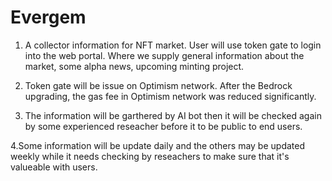 # Evergem
1. A collector information for NFT market. User will use token gate to login into the web portal. Where we supply general information about the market, some alpha news, upcoming minting project.
   
2. Token gate will be issue on Optimism network. After the Bedrock upgrading, the gas fee in Optimism network was reduced significantly.

3. The information will be garthered by AI bot then it will be checked again by some experienced reseacher before it to be public to end users.

4.Some information will be update daily and the others may be updated weekly while it needs checking by reseachers to make sure that it's valueable with users.
